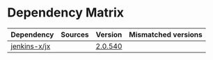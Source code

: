 # Dependency Matrix

Dependency | Sources | Version | Mismatched versions
---------- | ------- | ------- | -------------------
[jenkins-x/jx](https://github.com/jenkins-x/jx) |  | [2.0.540](https://github.com/jenkins-x/jx/releases/tag/v2.0.540) | 
